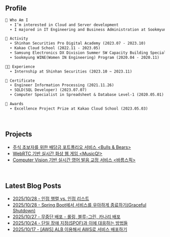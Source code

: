 <h2>  Profile  </h2>

```markdown
🌱 Who Am I
  ∙ I’m interested in Cloud and Server development
  ∙ I majored in IT Engineering and Business Administration at Sookmyung Women's University

📘 Activity
  ∙ Shinhan Securities Pro Digital Academy (2023.07 - 2023.10)
  ∙ Kakao Cloud School (2022.11 - 2023.05)
  ∙ Samsung Electronics DX Division Summer SW Capacity Building Special Lecture (2022.07 - 2022.08)
  ∙ Sookmyung WINE(Women IN Engineering) Program (2020.04 - 2020.11)

👩‍💻 Experience
  ∙ Internship at Shinhan Securities (2023.10 ~ 2023.11)

📜 Certificate
  ∙ Engineer Information Processing (2021.11.26)
  ∙ SQLD(SQL Developer) (2023.07.07)
  ∙ Computer Specialist in Spreadsheet & Database Level-1 (2020.05.01)

🏅 Awards
  ∙ Excellence Project Prize at Kakao Cloud School (2023.05.03)
```
<br>

<h2>  Projects  </h2>

- [주식 초보자를 위한 배당금 포트폴리오 서비스 <Bulls & Bears>](https://github.com/bulls-and-bears)
- [WebRTC 기반 실시간 화상 웹 게임 <MusicQ!>](https://github.com/Dream-Kakao)
- [Computer Vision 기반 실시간 영어 발음 교정 서비스 <바름스픽>](https://github.com/Barum-Speak/barumLipNet)

<br>

<h2>  Latest Blog Posts  </h2>

- [2025/10/28 - 인접 행렬 vs. 인접 리스트](https://chxrryda.tistory.com/331)
- [2025/10/28 - Spring Boot에서 서비스를 우아하게 종료하기(Graceful Shutdown)](https://chxrryda.tistory.com/330)
- [2025/10/27 - 무중단 배포 - 롤링, 블루-그린, 카나리 배포](https://chxrryda.tistory.com/329)
- [2025/10/24 - 단일 장애 지점(SPOF)과 이에 대응하는 방법들](https://chxrryda.tistory.com/328)
- [2025/10/17 - [AWS] ALB 이용해서 AWS로 서비스 배포하기](https://chxrryda.tistory.com/327)

